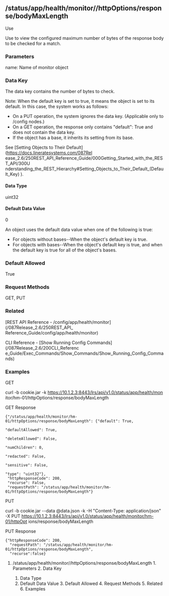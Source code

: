 ## /status/app/health/monitor/<name>/httpOptions/response/bodyMaxLength

Use

Use to view the configured maximum number of bytes of the response body to be
checked for a match.

### Parameters

name: Name of monitor object

### Data Key

The data key contains the number of bytes to check.

Note: When the default key is set to true, it means the object is set to its
default. In this case, the system works as follows:

  * On a PUT operation, the system ignores the data key. (Applicable only to /config nodes.)
  * On a GET operation, the response only contains "default": True and does not contain the data key.
  * If the object has a base, it inherits its setting from its base.

See [Setting Objects to Their Default](https://docs.lineratesystems.com/087Rel
ease_2.6/250REST_API_Reference_Guide/000Getting_Started_with_the_REST_API/300U
nderstanding_the_REST_Hierarchy#Setting_Objects_to_Their_Default_(Default_Key)
).

#### Data Type

uint32

#### Default Data Value

0

An object uses the default data value when one of the following is true:

  * For objects without bases--When the object's default key is true.
  * For objects with bases--When the object's default key is true, and when the default key is true for all of the object's bases.

### Default Allowed

True

### Request Methods

GET, PUT

### Related

[REST API Reference - /config/app/health/monitor](/087Release_2.6/250REST_API_
Reference_Guide/config/app/health/monitor)

CLI Reference - [Show Running Config Commands](/087Release_2.6/200CLI_Referenc
e_Guide/Exec_Commands/Show_Commands/Show_Running_Config_Commands)

### Examples

GET

curl -b cookie.jar -k https://10.1.2.3:8443/lrs/api/v1.0/status/app/health/mon
itor/hm-01/httpOptions/response/bodyMaxLength

GET Response

    
    
    {"/status/app/health/monitor/hm-01/httpOptions/response/bodyMaxLength": {"default": True,
                                                                              "defaultAllowed": True,
                                                                              "deleteAllowed": False,
                                                                              "numChildren": 0,
                                                                              "redacted": False,
                                                                              "sensitive": False,
                                                                              "type": "uint32"},
     "httpResponseCode": 200,
     "recurse": False,
     "requestPath": "/status/app/health/monitor/hm-01/httpOptions/response/bodyMaxLength"}
    

PUT

curl -b cookie.jar --data @data.json -k -H "Content-Type: application/json" -X
PUT https://10.1.2.3:8443/lrs/api/v1.0/status/app/health/monitor/hm-01/httpOpt
ions/response/bodyMaxLength

PUT Response

    
    
    {"httpResponseCode": 200,
      "requestPath": "/status/app/health/monitor/hm-01/httpOptions/response/bodyMaxLength",
      "recurse":false}

  1. /status/app/health/monitor/<name>/httpOptions/response/bodyMaxLength
    1. Parameters
    2. Data Key
      1. Data Type
      2. Default Data Value
    3. Default Allowed
    4. Request Methods
    5. Related
    6. Examples


